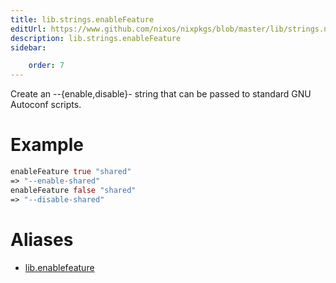 ```yaml
---
title: lib.strings.enableFeature
editUrl: https://www.github.com/nixos/nixpkgs/blob/master/lib/strings.nix#L1144C19
description: lib.strings.enableFeature
sidebar:

    order: 7
---
```


Create an --{enable,disable}-<feat> string that can be passed to
standard GNU Autoconf scripts.

# Example

```nix
enableFeature true "shared"
=> "--enable-shared"
enableFeature false "shared"
=> "--disable-shared"
```


# Aliases

- [lib.enablefeature](/nix-doc-comments/reference/lib/lib-enablefeature)


